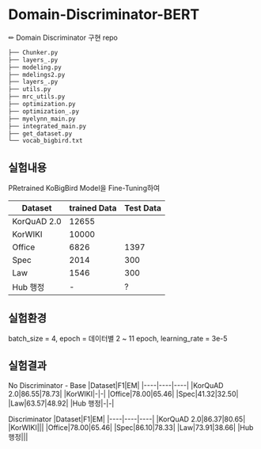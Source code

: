# Domain-Discriminator-BERT
✏ Domain Discriminator 구현 repo

```bash
├── Chunker.py
├── layers_.py
├── modeling.py
├── mdelings2.py
├── layers_.py
├── utils.py
├── mrc_utils.py
├── optimization.py
├── optimization_.py
├── myelynn_main.py
├── integrated_main.py
├── get_dataset.py
└── vocab_bigbird.txt
``` 

## 실험내용
PRetrained KoBigBird Model을 Fine-Tuning하여  


|Dataset|trained Data|Test Data|
|----|-----|------|
|KorQuAD 2.0|12655||
|KorWIKI|10000||
|Office|6826|1397|
|Spec|2014|300|
|Law|1546|300|
|Hub 행정|-|?|

## 실험환경
batch_size = 4, epoch = 데이터별 2 ~ 11 epoch, learning_rate = 3e-5

## 실험결과
No Discriminator - Base
|Dataset|F1|EM|
|----|----|----|
|KorQuAD 2.0|86.55|78.73|
|KorWIKI|-|-|
|Office|78.00|65.46|
|Spec|41.32|32.50|
|Law|63.57|48.92|
|Hub 행정|-|-|

Discriminator
|Dataset|F1|EM|
|----|----|----|
|KorQuAD 2.0|86.37|80.65|
|KorWIKI|||
|Office|78.00|65.46|
|Spec|86.10|78.33|
|Law|73.91|38.66|
|Hub 행정|||
